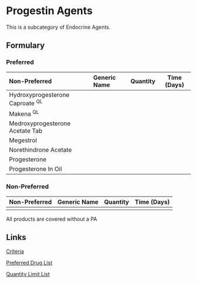 # Progestin Agents

This is a subcategory of Endocrine Agents.

## Formulary

### Preferred

| Non-Preferred                   | Generic Name | Quantity | Time (Days) |
| :------------------------------ | :----------- | :------: | :---------: |
| Hydroxyprogesterone Caproate <sup>QL</sup>   |              |          |             |
| Makena <sup>QL</sup>                         |              |          |             |
| Medroxyprogesterone Acetate Tab |              |          |             |
| Megestrol                       |              |          |             |
| Norethindrone Acetate           |              |          |             |
| Progesterone                    |              |          |             |
| Progesterone In Oil             |              |          |             |

### Non-Preferred

| Non-Preferred | Generic Name | Quantity | Time (Days) |
| :------------ | :----------- | :------: | :---------: |
|               |              |          |             |

All products are covered without a PA

## Links

[Criteria](https://pharmacy.medicaid.ohio.gov/sites/default/files/20230101_UPDL%20_Criteria_APPROVED.pdf#page=60)

[Preferred Drug List](https://pharmacy.medicaid.ohio.gov/sites/default/files/20230101_UPDL_APPROVED_12.13.22.pdf#page=22)

[Quantity Limit List](https://pharmacy.medicaid.ohio.gov/sites/default/files/20230101_Ohio_Medicaid_Quantity_Document_APPROVED.pdf)
